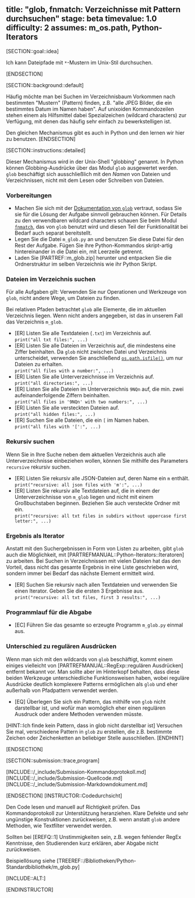 title: "glob, fnmatch: Verzeichnisse mit Pattern durchsuchen"
stage: beta
timevalue: 1.0
difficulty: 2
assumes: m_os.path, Python-Iterators
---

[SECTION::goal::idea]

Ich kann Dateipfade mit `*`-Mustern im Unix-Stil durchsuchen.

[ENDSECTION]

[SECTION::background::default]

Häufig möchte man bei Suchen im Verzeichnisbaum Vorkommen nach bestimmten "Mustern" (Pattern) 
finden, z.B. "alle JPEG Bilder, die ein bestimmtes Datum im Namen haben". 
Auf unixoiden Kommandozeilen stehen einem als Hilfsmittel dabei Spezialzeichen (wildcard characters)
zur Verfügung, mit denen das häufig sehr einfach zu bewerkstelligen ist.

Den gleichen Mechanismus gibt es auch in Python und den lernen wir hier zu benutzen.
[ENDSECTION]

[SECTION::instructions::detailed]

Dieser Mechanismus wird in der Unix-Shell "globbing" genannt. 
In Python können Globbing-Ausdrücke über das Modul `glob` ausgewertet werden.
`glob` beschäftigt sich ausschließlich mit den _Namen_ von Dateien und Verzeichnissen,
nicht mit dem Lesen oder Schreiben von Dateien.

### Vorbereitungen

- Machen Sie sich mit der 
  [Dokumentation von `glob`](https://docs.python.org/3/library/glob.html) vertraut, sodass Sie 
  sie für die Lösung der Aufgabe sinnvoll gebrauchen können. 
  Für Details zu den verwendbaren wildcard characters schauen Sie beim Modul
  [`fnmatch`](https://docs.python.org/3/library/fnmatch.html), das von `glob` benutzt wird und diesen Teil der Funktionalität bei Bedarf 
  auch separat bereitstellt.
- Legen Sie die Datei `m_glob.py` an und benutzen Sie diese Datei für den Rest der 
  Aufgabe. 
  Fügen Sie ihre Python-Kommandos skript-artig hintereinander in die Datei ein, mit Leerzeile 
  getrennt.
- Laden Sie [PARTREF::m_glob.zip] herunter und entpacken Sie die Ordnerstruktur im selben 
  Verzeichnis wie ihr Python Skript.

### Dateien im Verzeichnis suchen

Für alle Aufgaben gilt: Verwenden Sie nur Operationen und Werkzeuge von `glob`,
nicht andere Wege, um Dateien zu finden.

Bei relativen Pfaden betrachtet `glob` alle Elemente, die im aktuellen Verzeichnis liegen. 
Wenn nicht anders angegeben, ist das in unserem Fall das Verzeichnis `m_glob`.

- [ER] Listen Sie alle Textdateien (`.txt`) im Verzeichnis auf.  
  `print("all txt files:", ...)`
- [ER] Listen Sie alle Dateien im Verzeichnis auf, die mindestens eine Ziffer beinhalten. 
  Da `glob` nicht zwischen Datei und Verzeichnis unterscheidet, verwenden Sie anschließend 
  [`os.path.isfile()`](https://docs.python.org/3/library/os.path.html#os.path.isfile), um nur 
  Dateien zu erhalten.  
  `print("all files with a number:", ...)`
- [ER] Listen Sie alle Unterverzeichnisse im Verzeichnis auf.  
  `print("all directories:", ...)`
- [ER] Listen Sie alle Dateien im Unterverzeichnis `9NQn` auf, die min. zwei aufeinanderfolgende 
  Ziffern beinhalten.  
  `print("all files in '9NQn' with two numbers:", ...)`
- [ER] Listen Sie alle versteckten Dateien auf.  
  `print("all hidden files:", ...)`
- [ER] Suchen Sie alle Dateien, die ein `[` im Namen haben.  
  `print("all files with '[':", ...)`

### Rekursiv suchen

Wenn Sie in Ihre Suche neben dem aktuellen Verzeichnis auch alle Unterverzeichnisse einbeziehen 
wollen, können Sie mithilfe des Parameters `recursive` rekursiv suchen.

- [ER] Listen Sie rekursiv alle JSON-Dateien auf, deren Name ein `m` enthält.  
  `print("recursive: all json files with 'm':", ...)`
- [ER] Listen Sie rekursiv alle Textdateien auf, die in einem der Unterverzeichnisse von `m_glob` 
  liegen und nicht mit einem Großbuchstaben beginnen. 
  Beziehen Sie auch versteckte Ordner mit ein.  
  `print("recursive: all txt files in subdirs without uppercase first letter:", ...)`

### Ergebnis als Iterator

Anstatt mit den Suchergebnissen in Form von Listen zu arbeiten, gibt `glob` auch die Möglichkeit,
mit [PARTREFMANUAL::Python-Iterators::Iteratoren] zu arbeiten.
Bei Suchen in Verzeichnissen mit vielen Dateien hat das den Vorteil, dass nicht das gesamte 
Ergebnis in eine Liste geschrieben wird, sondern immer bei Bedarf das nächste Element ermittelt 
wird.

- [ER] Suchen Sie rekursiv nach allen Textdateien und verwenden Sie einen Iterator. Geben Sie 
  die ersten 3 Ergebnisse aus.  
  `print("recursive: all txt files, first 3 results:", ...)`

### Programmlauf für die Abgabe

- [EC] Führen Sie das gesamte so erzeugte Programm `m_glob.py` einmal aus.

### Unterschied zu regulären Ausdrücken

Wenn man sich mit den wildcards von `glob` beschäftigt, kommt einem einiges vielleicht von 
[PARTREFMANUAL::RegExp::regulären Ausdrücken] entfernt bekannt vor. 
Man sollte aber im Hinterkopf behalten, dass diese beiden Werkzeuge unterschiedliche 
Funktionsweisen haben, wobei reguläre Ausdrücke deutlich komplexere Patterns ermöglichen als 
`glob` und eher außerhalb von Pfadpattern verwendet werden.

- [EQ] Überlegen Sie sich ein Pattern, das mithilfe von `glob` nicht darstellbar ist, und wofür 
  man womöglich eher einen regulären Ausdruck oder andere Methoden verwenden müsste.

[HINT::Ich finde kein Pattern, dass in glob nicht darstellbar ist]
Versuchen Sie mal, verschiedene Pattern in `glob` zu erstellen, die z.B. bestimmte Zeichen oder 
Zeichenketten an beliebiger Stelle ausschließen.
[ENDHINT]

[ENDSECTION]

[SECTION::submission::trace,program]

[INCLUDE::/_include/Submission-Kommandoprotokoll.md]
[INCLUDE::/_include/Submission-Quellcode.md]
[INCLUDE::/_include/Submission-Markdowndokument.md]

[ENDSECTION]
[INSTRUCTOR::Codedurchsicht]

Den Code lesen und manuell auf Richtigkeit prüfen.
Das Kommandoprotokoll zur Unterstützung heranziehen.
Klare Defekte und sehr ungünstige Konstruktionen zurückweisen, z.B. wenn anstatt `glob` andere 
Methoden, wie Textfilter verwendet werden.

Sollten bei [EREFQ::1] Unstimmigkeiten sein, z.B. wegen fehlender RegEx Kenntnisse, den 
Studierenden kurz erklären, aber Abgabe nicht zurückweisen.

Beispiellösung siehe [TREEREF::/Bibliotheken/Python-Standardbibliothek/m_glob.py]

[INCLUDE::ALT:]

[ENDINSTRUCTOR]
